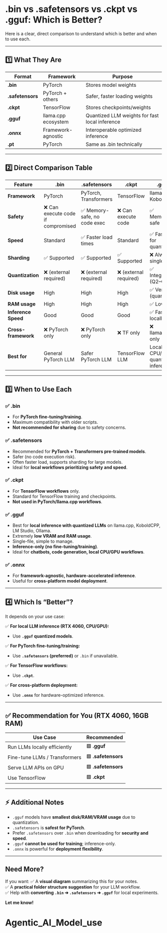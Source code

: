 # .bin vs .safetensors vs .ckpt vs .gguf: Which is Better?

Here is a clear, direct comparison to understand which is better and when to use each.

---

## 1️⃣ What They Are

| Format | Framework | Purpose |
| ------ | --------- | ------- |
| **.bin** | PyTorch | Stores model weights |
| **.safetensors** | PyTorch + others | Safer, faster loading weights |
| **.ckpt** | TensorFlow | Stores checkpoints/weights |
| **.gguf** | llama.cpp ecosystem | Quantized LLM weights for fast local inference |
| **.onnx** | Framework-agnostic | Interoperable optimized inference |
| **.pt** | PyTorch | Same as .bin technically |

---

## 2️⃣ Direct Comparison Table

| Feature | .bin | .safetensors | .ckpt | .gguf |
| ------- | ---- | ------------- | ----- | ------ |
| **Framework** | PyTorch | PyTorch, Transformers | TensorFlow | llama.cpp, KoboldCPP |
| **Safety** | ❌ Can execute code if compromised | ✅ Memory-safe, no code exec | ❌ Can execute code | ✅ Memory-safe |
| **Speed** | Standard | ✅ Faster load times | Standard | ✅ Fastest for quantized |
| **Sharding** | ✅ Supported | ✅ Supported | ✅ Supported | ❌ Always single-file |
| **Quantization** | ❌ (external required) | ❌ (external required) | ❌ (external required) | ✅ Integrated (Q2–Q8) |
| **Disk usage** | High | High | High | ✅ Very low (quantized) |
| **RAM usage** | High | High | High | ✅ Low |
| **Inference Speed** | Good | Good | Good | ✅ Fastest locally |
| **Cross-framework** | ❌ PyTorch only | ❌ PyTorch only | ❌ TF only | ❌ llama.cpp only |
| **Best for** | General PyTorch LLM | Safer PyTorch LLM | TensorFlow LLM | Local CPU/GPU quantized inference |

---

## 3️⃣ When to Use Each

### ✅ .bin
- For **PyTorch fine-tuning/training**.
- Maximum compatibility with older scripts.
- **Not recommended for sharing** due to safety concerns.

### ✅ .safetensors
- Recommended for **PyTorch + Transformers pre-trained models**.
- Safer (no code execution risk).
- Often faster load, supports sharding for large models.
- Ideal for **local workflows prioritizing safety and speed**.

### ✅ .ckpt
- For **TensorFlow workflows** only.
- Standard for TensorFlow training and checkpoints.
- **Not used in PyTorch/llama.cpp workflows**.

### ✅ .gguf
- Best for **local inference with quantized LLMs** on llama.cpp, KoboldCPP, LM Studio, Ollama.
- Extremely **low VRAM and RAM usage**.
- Single-file, simple to manage.
- **Inference-only (no fine-tuning/training)**.
- Ideal for **chatbots, code generation, local CPU/GPU workflows**.

### ✅ .onnx
- For **framework-agnostic, hardware-accelerated inference**.
- Useful for **cross-platform model deployment**.

---

## 4️⃣ Which Is “Better”?

It depends on your use case:

✅ **For local LLM inference (RTX 4060, CPU/GPU):**
- Use **`.gguf` quantized models**.

✅ **For PyTorch fine-tuning/training:**
- Use **`.safetensors` (preferred)** or `.bin` if unavailable.

✅ **For TensorFlow workflows:**
- Use **`.ckpt`**.

✅ **For cross-platform deployment:**
- Use **`.onnx`** for hardware-optimized inference.

---

## ✅ Recommendation for You (RTX 4060, 16GB RAM)

| Use Case | Recommended |
| -------- | ----------- |
| Run LLMs locally efficiently | 🟩 **.gguf** |
| Fine-tune LLMs / Transformers | 🟩 **.safetensors** |
| Serve LLM APIs on GPU | 🟩 **.safetensors** |
| Use TensorFlow | 🟩 **.ckpt** |

---

## ⚡ Additional Notes

- `.gguf` models have **smallest disk/RAM/VRAM usage** due to quantization.
- `.safetensors` is **safest for PyTorch**.
- Prefer `.safetensors` over `.bin` when downloading for **security and speed**.
- `.gguf` **cannot be used for training**; inference-only.
- `.onnx` is powerful for **deployment flexibility**.

---

## Need More?

If you want:
✅ A **visual diagram** summarizing this for your notes.  
✅ A **practical folder structure suggestion** for your LLM workflow.  
✅ Help with **converting `.bin` ➔ `.safetensors` ➔ `.gguf`** for local experiments.

**Let me know!**
# Agentic_AI_Model_use
